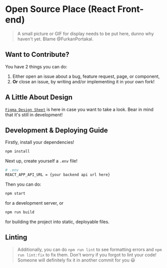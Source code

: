 # Open Source Place (React Front-end)

> A small picture or GIF for display needs to be put here, dunno why haven't yet.
> Blame @FurkanPortakal.



## Want to Contribute?

You have 2 things you can do:

1. Either open an issue about a bug, feature request, page, or component,
2. __Or__ close an issue, by writing and/or implementing it in your own fork!



## A Little About Design

[`Figma Design Sheet`](https://www.figma.com/file/qOFIkueP572MnHwaF7ey0a/Untitled?node-id=59%3A490)
is here in case you want to take a look.
Bear in mind that it's still in development!



## Development & Deploying Guide

Firstly, install your dependencies!

```sh
npm install
```

Next up, create yourself a `.env` file!

```sh
# .env
REACT_APP_API_URL = {your backend api url here}
```

Then you can do:

```sh
npm start
```

for a development server, or

```sh
npm run build
```

for building the project into static, deployable files.



## Linting

> Additionally, you can do `npm run lint` to see formatting errors
> and `npm run lint:fix` to fix them.
> Don't worry if you forgot to lint your code!
> Someone will definitely fix it in another commit for you :smiley:

